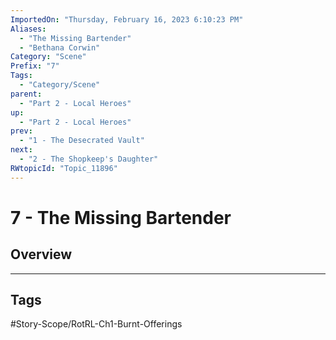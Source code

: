 ```yaml
---
ImportedOn: "Thursday, February 16, 2023 6:10:23 PM"
Aliases:
  - "The Missing Bartender"
  - "Bethana Corwin"
Category: "Scene"
Prefix: "7"
Tags:
  - "Category/Scene"
parent:
  - "Part 2 - Local Heroes"
up:
  - "Part 2 - Local Heroes"
prev:
  - "1 - The Desecrated Vault"
next:
  - "2 - The Shopkeep's Daughter"
RWtopicId: "Topic_11896"
---
```

# 7 - The Missing Bartender
## Overview

---
## Tags
#Story-Scope/RotRL-Ch1-Burnt-Offerings

